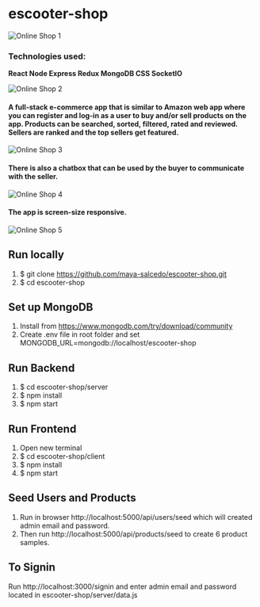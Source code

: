# escooter-shop

![Online Shop 1](https://user-images.githubusercontent.com/68334235/131619970-24695a6b-dc76-4efd-b898-cc7bed919402.gif)

### Technologies used:
**React
Node
Express
Redux
MongoDB 
CSS 
SocketIO**

![Online Shop 2](https://user-images.githubusercontent.com/68334235/131620038-4eee99a7-cf4a-42d0-a2c2-3d39d1b929c8.gif)

#### A full-stack e-commerce app that is similar to Amazon web app where you can register and log-in as a user to buy and/or sell products on the app. Products can be searched, sorted, filtered, rated and reviewed.  Sellers are ranked and the top sellers get featured.

![Online Shop 3](https://user-images.githubusercontent.com/68334235/131620080-71a70d0b-3cdb-493d-969a-803483168b31.gif)

#### There is also a chatbox that can be used by the buyer to communicate with the seller.

![Online Shop 4](https://user-images.githubusercontent.com/68334235/131620129-f6306dcb-7ecc-4bcc-bffd-9eb6a49b6d27.gif)

#### The app is screen-size responsive.
 
![Online Shop 5](https://user-images.githubusercontent.com/68334235/131621852-82e1db1a-26c6-4b40-9399-18fa76a911b6.gif)


## Run locally
1. $ git clone https://github.com/maya-salcedo/escooter-shop.git
2. $ cd escooter-shop

## Set up MongoDB
1. Install from https://www.mongodb.com/try/download/community
2. Create .env file in root folder and set MONGODB_URL=mongodb://localhost/escooter-shop

## Run Backend
1. $ cd escooter-shop/server
2. $ npm install
3. $ npm start

## Run Frontend 
1. Open new terminal
2. $ cd escooter-shop/client
3. $ npm install
4. $ npm start

## Seed Users and Products
1. Run in browser http://localhost:5000/api/users/seed which will created admin email and password.
2. Then run http://localhost:5000/api/products/seed to create 6 product samples.

## To Signin
Run http://localhost:3000/signin and enter admin email and password located in escooter-shop/server/data.js



